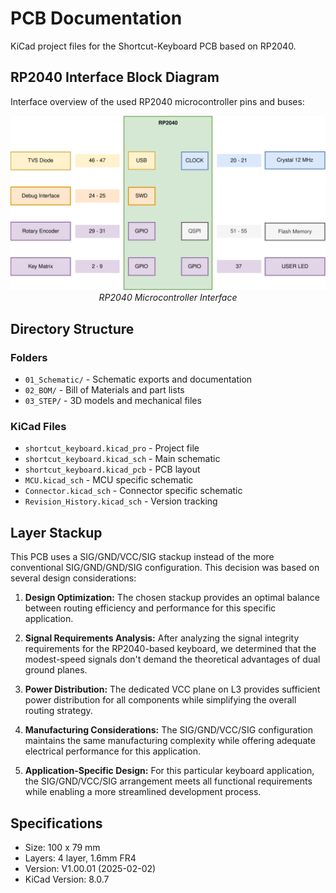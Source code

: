 # PCB Documentation

KiCad project files for the Shortcut-Keyboard PCB based on RP2040.

## RP2040 Interface Block Diagram
Interface overview of the used RP2040 microcontroller pins and buses:

<p align="center">
  <img src="04_Pictures/RP2040 - System Block Diagram.svg" width="600">
  <br>
  <em>RP2040 Microcontroller Interface</em>
</p>

## Directory Structure

### Folders
- `01_Schematic/` - Schematic exports and documentation
- `02_BOM/` - Bill of Materials and part lists
- `03_STEP/` - 3D models and mechanical files

### KiCad Files
- `shortcut_keyboard.kicad_pro` - Project file
- `shortcut_keyboard.kicad_sch` - Main schematic
- `shortcut_keyboard.kicad_pcb` - PCB layout
- `MCU.kicad_sch` - MCU specific schematic
- `Connector.kicad_sch` - Connector specific schematic
- `Revision_History.kicad_sch` - Version tracking


## Layer Stackup
This PCB uses a SIG/GND/VCC/SIG stackup instead of the more conventional SIG/GND/GND/SIG configuration. This decision was based on several design considerations:

1. **Design Optimization:** The chosen stackup provides an optimal balance between routing efficiency and performance for this specific application.

2. **Signal Requirements Analysis:** After analyzing the signal integrity requirements for the RP2040-based keyboard, we determined that the modest-speed signals don't demand the theoretical advantages of dual ground planes.

3. **Power Distribution:** The dedicated VCC plane on L3 provides sufficient power distribution for all components while simplifying the overall routing strategy.

4. **Manufacturing Considerations:** The SIG/GND/VCC/SIG configuration maintains the same manufacturing complexity while offering adequate electrical performance for this application.

5. **Application-Specific Design:** For this particular keyboard application, the SIG/GND/VCC/SIG arrangement meets all functional requirements while enabling a more streamlined development process.


## Specifications
- Size: 100 x 79 mm
- Layers: 4 layer, 1.6mm FR4
- Version: V1.00.01 (2025-02-02)
- KiCad Version: 8.0.7
